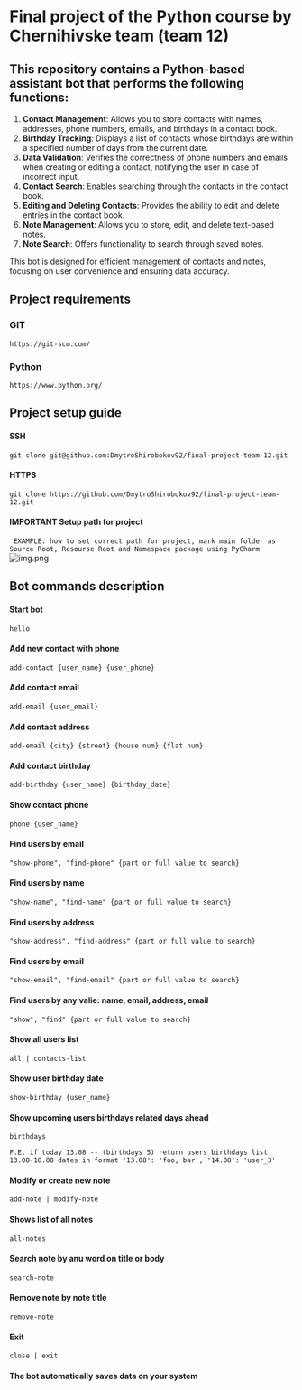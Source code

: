 # Final project of the Python course by Chernihivske team (team 12)

## This repository contains a **Python-based assistant** bot that performs the following functions:

1. **Contact Management**: Allows you to store contacts with names, addresses, phone numbers, emails, and birthdays in a contact book.
2. **Birthday Tracking**: Displays a list of contacts whose birthdays are within a specified number of days from the current date.
3. **Data Validation**: Verifies the correctness of phone numbers and emails when creating or editing a contact, notifying the user in case of incorrect input.
4. **Contact Search**: Enables searching through the contacts in the contact book.
5. **Editing and Deleting Contacts**: Provides the ability to edit and delete entries in the contact book.
6. **Note Management**: Allows you to store, edit, and delete text-based notes.
7. **Note Search**: Offers functionality to search through saved notes. 

This bot is designed for efficient management of contacts and notes, focusing on user convenience and ensuring data accuracy.

## Project requirements

### GIT
```https://git-scm.com/```

### Python
```https://www.python.org/```

## Project setup guide

#### SSH
``git clone git@github.com:DmytroShirobokov92/final-project-team-12.git``

#### HTTPS
``git clone https://github.com/DmytroShirobokov92/final-project-team-12.git``

#### IMPORTANT Setup path for project
`` EXAMPLE: how to set correct path for project, mark main folder as Source Root, Resourse Root and Namespace package using PyCharm``
![img.png](img.png)

## Bot commands description

#### Start bot
```hello```

#### Add new contact with phone
```add-contact {user_name} {user_phone}```

#### Add contact email 
```add-email {user_email}```

#### Add contact address 
```add-email {city} {street} {house num} {flat num}```

#### Add contact birthday
```add-birthday {user_name} {birthday_date}```

#### Show contact phone
```phone {user_name}```

#### Find users by email
```"show-phone", "find-phone" {part or full value to search}```

#### Find users by name
```"show-name", "find-name" {part or full value to search}```

#### Find users by address
```"show-address", "find-address" {part or full value to search}```

#### Find users by email
```"show-email", "find-email" {part or full value to search}```

#### Find users by any valie: name, email, address, email
```"show", "find" {part or full value to search}```

#### Show all users list
```all | contacts-list```

#### Show user birthday date
```show-birthday {user_name}```

#### Show upcoming users birthdays related days ahead 
```birthdays```

``F.E. if today 13.08 -- (birthdays 5) return users birthdays list 13.08-18.08 dates in format '13.08': 'foo, bar', '14.08': 'user_3'``

#### Modify or create new note
```add-note | modify-note```

#### Shows list of all notes
```all-notes```

#### Search note by anu word on title or body
```search-note```

#### Remove note by note title
```remove-note```

#### Exit
```close | exit```

#### The bot automatically saves data on your system
